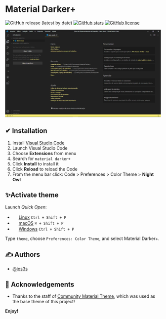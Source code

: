 # Material Darker+

![GitHub release (latest by date)](https://img.shields.io/github/v/release/jos3s/Material-Darker-Plus?style=for-the-badge)
[![GitHub stars](https://img.shields.io/github/stars/jos3s/Material-Darker-Plus?style=for-the-badge)](https://github.com/jos3s/Material-Darker-Plus/stargazers)
[![GitHub license](https://img.shields.io/github/license/jos3s/Material-Darker-Plus?style=for-the-badge)](https://github.com/jos3s/Material-Darker-Plus/blob/master/LICENSE)

![Image](theme.jpg)

## ✔ Installation

1. Install [Visual Studio Code](https://code.visualstudio.com/)
2. Launch Visual Studio Code
3. Choose **Extensions** from menu
4. Search for `material darker+`
5. Click **Install** to install it
6. Click **Reload** to reload the Code
7. From the menu bar click: Code > Preferences > Color Theme > **Night Owl**

##  ✨Activate theme

Launch *Quick Open*:

  - <img src="https://www.kernel.org/theme/images/logos/favicon.png" width=16 height=16/> <a href="https://code.visualstudio.com/shortcuts/keyboard-shortcuts-linux.pdf">Linux</a> `Ctrl + Shift + P`
  - <img src="https://developer.apple.com/favicon.ico" width=16 height=16/> <a href="https://code.visualstudio.com/shortcuts/keyboard-shortcuts-macos.pdf">macOS</a> `⌘ + Shift + P`
  - <img src="https://www.microsoft.com/favicon.ico" width=16 height=16/> <a href="https://code.visualstudio.com/shortcuts/keyboard-shortcuts-windows.pdf">Windows</a> `Ctrl + Shift + P`

Type `theme`, choose `Preferences: Color Theme`, and select Material Darker+.

## ✍️ Authors 

- [@jos3s](https://www.linkedin.com/in/jos3s/) 


## 🎉 Acknowledgements

- Thanks to the staff of  [Community Material Theme](https://github.com/material-theme/vsc-community-material-theme), which was used as the base theme of this project!

**Enjoy!**
